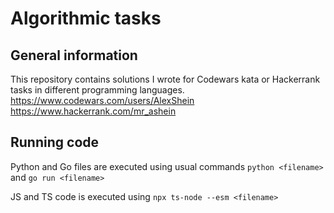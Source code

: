 # Algorithmic tasks

## General information

This repository contains solutions I wrote for Codewars kata or Hackerrank tasks in different programming languages.
https://www.codewars.com/users/AlexShein
https://www.hackerrank.com/mr_ashein

## Running code

Python and Go files are executed using usual commands `python <filename>` and `go run <filename>`

JS and TS code is executed using `npx ts-node --esm <filename>`
